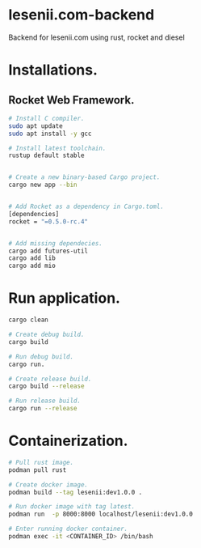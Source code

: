 # lesenii.com-backend

Backend for lesenii.com using rust, rocket and diesel

# Installations.

## Rocket Web Framework.

```bash
# Install C compiler.
sudo apt update
sudo apt install -y gcc

# Install latest toolchain.
rustup default stable


# Create a new binary-based Cargo project.
cargo new app --bin


# Add Rocket as a dependency in Cargo.toml.
[dependencies]
rocket = "=0.5.0-rc.4"


# Add missing dependecies.
cargo add futures-util
cargo add lib
cargo add mio

```

# Run application.

```bash
cargo clean

# Create debug build.
cargo build

# Run debug build.
cargo run.

# Create release build.
cargo build --release

# Run release build.
cargo run --release
```

# Containerization.
```bash
# Pull rust image.
podman pull rust

# Create docker image.
podman build --tag lesenii:dev1.0.0 .

# Run docker image with tag latest.
podman run  -p 8000:8000 localhost/lesenii:dev1.0.0

# Enter running docker container.
podman exec -it <CONTAINER_ID> /bin/bash 
```